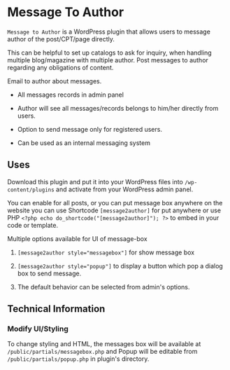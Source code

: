 # Message To Author
`Message to Author` is a WordPress plugin that allows users to message author of the post/CPT/page directly.

This can be helpful to set up catalogs to ask for inquiry, when handling multiple blog/magazine with multiple author. Post messages to author regarding any obligations of content.

Email to author about messages.

- All messages records in admin panel

- Author will see all messages/records belongs to him/her directly from users.

- Option to send message only for registered users.

- Can be used as an internal messaging system 

## Uses
Download this plugin and put it into your WordPress files into `/wp-content/plugins` and activate from your WordPress admin panel.

You can enable for all posts, or you can put message box anywhere on the website you can use Shortcode `[message2author]` for put anywhere or use PHP `<?php echo do_shortcode("[message2author]"); ?>` to embed in your code or template.

 

Multiple options available for UI of message-box 

1. `[message2author style="messagebox"]` for show message box

2. `[message2author style="popup"]` to display a button which pop a dialog box to send message.

3. The default behavior can be selected from admin's options.



## Technical Information

### Modify UI/Styling
To change styling and HTML,  the messages box will be available at `/public/partials/messagebox.php` and Popup will be editable from `/public/partials/popup.php` in plugin's directory.